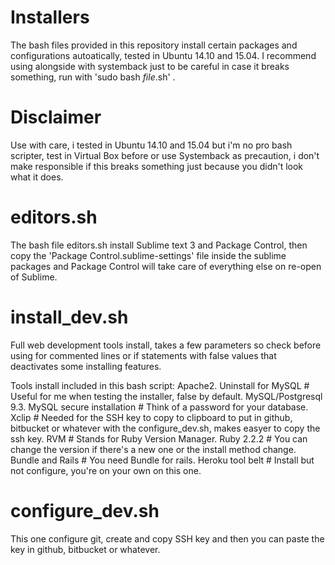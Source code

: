 # Installers

The bash files provided in this repository install certain packages and configurations autoatically, tested in Ubuntu 14.10 and 15.04.
I recommend using alongside with systemback just to be careful in case it breaks something, run with 'sudo bash _file_.sh' .

# Disclaimer

Use with care, i tested in Ubuntu 14.10 and 15.04 but i'm no pro bash scripter, test in Virtual Box before or use Systemback as precaution, i don't make responsible if this breaks something just because you didn't look what it does.

# editors.sh

The bash file editors.sh install Sublime text 3 and Package Control, then copy the 'Package Control.sublime-settings' file inside the sublime packages and Package Control will take care of everything else on re-open of Sublime.

# install_dev.sh

Full web development tools install, takes a few parameters so check before using for commented lines or if statements with false values that deactivates some installing features.

Tools install included in this bash script:
Apache2.
Uninstall for MySQL # Useful for me when testing the installer, false by default.
MySQL/Postgresql 9.3.
MySQL secure installation # Think of a password for your database.
Xclip # Needed for the SSH key to copy to clipboard to put in github, bitbucket or whatever with the configure_dev.sh, makes easyer to copy the ssh key.
RVM # Stands for Ruby Version Manager.
Ruby 2.2.2 # You can change the version if there's a new one or the install method change.
Bundle and Rails # You need Bundle for rails.
Heroku tool belt # Install but not configure, you're on your own on this one.

# configure_dev.sh

This one configure git, create and copy SSH key and then you can paste the key in github, bitbucket or whatever.
